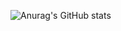 ![Anurag's GitHub stats](https://github-readme-stats.vercel.app/api?username=Su-u-un&count_private=true&include_all_commits=true)
